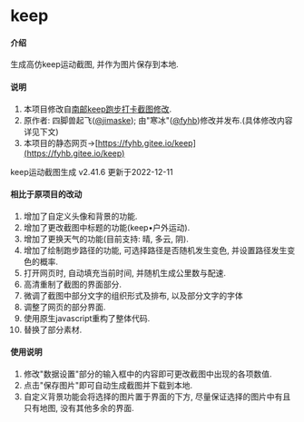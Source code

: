 # keep

#### 介绍
生成高仿keep运动截图, 并作为图片保存到本地.

#### 说明

1.  本项目修改自[南邮keep跑步打卡截图修改](https://gitee.com/jimaske/njupt-keep).
2.  原作者: 四脚兽起飞([@jimaske](https://gitee.com/jimaske)); 由"寒冰"([@fyhb](https://gitee.com/fyhb))修改并发布.(具体修改内容详见下文)
3.  本项目的静态网页->[https://fyhb.gitee.io/keep](https://fyhb.gitee.io/keep)

keep运动截图生成 v2.41.6
更新于2022-12-11

#### 相比于原项目的改动

1.  增加了自定义头像和背景的功能.
2.  增加了更改截图中标题的功能(keep•户外运动).
3.  增加了更换天气的功能(目前支持: 晴, 多云, 阴).
4.  增加了绘制跑步路径的功能, 可选择路径是否随机发生变色, 并设置路径发生变色的概率.
5.  打开网页时, 自动填充当前时间, 并随机生成公里数与配速.
6.  高清重制了截图的界面部分.
7.  微调了截图中部分文字的组织形式及排布, 以及部分文字的字体
8.  调整了网页的部分界面.
9.  使用原生javascript重构了整体代码.
10.  替换了部分素材.

#### 使用说明

1.  修改"数据设置"部分的输入框中的内容即可更改截图中出现的各项数值.
2.  点击"保存图片"即可自动生成截图并下载到本地.
3.  自定义背景功能会将选择的图片置于界面的下方, 尽量保证选择的图片中有且只有地图, 没有其他多余的界面.
